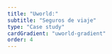 ```yaml
---
title: "Uworld:"
subtitle: "Seguros de viaje"
type: "Case study"
cardGradient: "uworld-gradient"
order: 4
---
```


